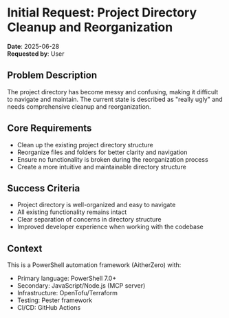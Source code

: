 # Initial Request: Project Directory Cleanup and Reorganization

**Date**: 2025-06-28  
**Requested by**: User  

## Problem Description

The project directory has become messy and confusing, making it difficult to navigate and maintain. The current state is described as "really ugly" and needs comprehensive cleanup and reorganization.

## Core Requirements

- Clean up the existing project directory structure
- Reorganize files and folders for better clarity and navigation
- Ensure no functionality is broken during the reorganization process
- Create a more intuitive and maintainable directory structure

## Success Criteria

- Project directory is well-organized and easy to navigate
- All existing functionality remains intact
- Clear separation of concerns in directory structure
- Improved developer experience when working with the codebase

## Context

This is a PowerShell automation framework (AitherZero) with:
- Primary language: PowerShell 7.0+
- Secondary: JavaScript/Node.js (MCP server)
- Infrastructure: OpenTofu/Terraform
- Testing: Pester framework
- CI/CD: GitHub Actions